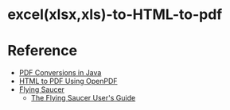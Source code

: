# excel(xlsx,xls)-to-HTML-to-pdf

# Reference
* [PDF Conversions in Java](https://www.baeldung.com/pdf-conversions-java)
* [HTML to PDF Using OpenPDF](https://www.baeldung.com/java-html-to-pdf)
* [Flying Saucer](https://github.com/flyingsaucerproject/flyingsaucer)
   * [The Flying Saucer User's Guide](https://flyingsaucerproject.github.io/flyingsaucer/r8/guide/users-guide-R8.html)
